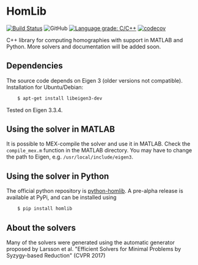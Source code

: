 # HomLib

[![Build Status](https://travis-ci.com/marcusvaltonen/HomLib.svg?branch=main)](https://travis-ci.com/marcusvaltonen/HomLib)
![GitHub](https://img.shields.io/github/license/marcusvaltonen/HomLib)
[![Language grade: C/C++](https://img.shields.io/lgtm/grade/cpp/g/marcusvaltonen/HomLib.svg?logo=lgtm&logoWidth=18)](https://lgtm.com/projects/g/marcusvaltonen/HomLib/context:cpp)
[![codecov](https://codecov.io/gh/marcusvaltonen/HomLib/branch/main/graph/badge.svg)](https://codecov.io/gh/marcusvaltonen/HomLib)

C++ library for computing homographies with support in MATLAB and Python.
More solvers and documentation will be added soon.

## Dependencies
The source code depends on Eigen 3 (older versions not compatible).
Installation for Ubuntu/Debian:
```bash
    $ apt-get install libeigen3-dev
```
Tested on Eigen 3.3.4.

## Using the solver in MATLAB
It is possible to MEX-compile the solver and use it in MATLAB. Check the
`compile_mex.m` function in the MATLAB directory. You may have to change the path to Eigen,
e.g. `/usr/local/include/eigen3`.

## Using the solver in Python
The official python repository is [python-homlib](https://github.com/marcusvaltonen/python-homlib).
A pre-alpha release is available at PyPi, and can be installed using
```bash
    $ pip install homlib
```

## About the solvers
Many of the solvers were generated using the automatic generator proposed by
Larsson et al. "Efficient Solvers for Minimal Problems by Syzygy-based
Reduction" (CVPR 2017)
